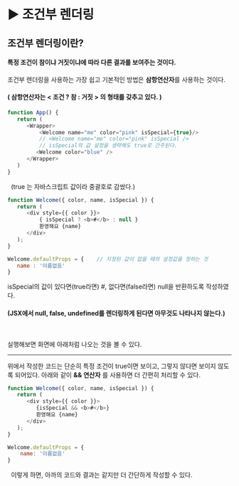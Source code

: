 ▶ 조건부 렌더링
============
## 조건부 렌더링이란?

#### 특정 조건이 참이냐 거짓이냐에 따라 다른 결과를 보여주는 것이다.


조건부 렌더링을 사용하는 가장 쉽고 기본적인 방법은 **삼항연산자**를 사용하는 것이다.

#### ( 삼항연산자는 < 조건 ? 참 : 거짓 > 의 형태를 갖추고 있다. )

```javascript
function App() {
   return (
      <Wrapper>
          <Welcome name="me" color="pink" isSpecial={true}/>
          // <Welcome name="me" color="pink" isSpecial />
          // isSpecial의 값 설정을 생략해도 true로 간주된다.
         <Welcome color="blue" />
      </Wrapper>
   )
}
```

&nbsp;
 (true 는 자바스크립트 값이라 중괄호로 감쌌다.)
 
```javascript
function Welcome({ color, name, isSpecial }) {
   return (
      <div style={{ color }}>
          { isSpecial ? <b>#</b> : null }
          환영해요 {name}
      </div>
   );
}

Welcome.defaultProps = {    // 지정된 값이 없을 때의 설정값을 정하는 것
   name : '이름없음'
}
```

 isSpecial의 값이 있다면(true라면) #,  없다면(false라면) null을 반환하도록 작성하였다.

#### (JSX에서 null, false, undefined를 렌더링하게 된다면 아무것도 나타나지 않는다.)

&nbsp;


실행해보면 화면에 아래처럼 나오는 것을 볼 수 있다.

------

위에서 작성한 코드는 단순히 특정 조건이 true이면 보이고, 그렇지 않다면 보이지 않도록 되어있다. 아래와 같이 **&& 연산자** 를 사용하면 더 간편히 처리할 수 있다.

```javascript
function Welcome({ color, name, isSpecial }) {
   return (
      <div style={{ color }}>
         {isSpecial && <b>#</b>}
         환영해요 {name}
      </div>
   );
}

Welcome.defaultProps = {
    name: '이름없음'
}
```

&nbsp;
 이렇게 하면, 아까의 코드와 결과는 같지만 더 간단하게 작성할 수 있다.
